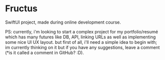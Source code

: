 # Fructus
SwiftUI project, made during online development course.

PS: currently, i'm looking to start a complex project for my portfolio/resumé which has many futures like DB, API, linking URLs as well as implementing some nice UI UX layout.
  but first of all, i'll need a simple idea to begin with; im currently thinking on it but if you have any suggestions, leave a comment (*is it called a comment in GitHub? :D).
